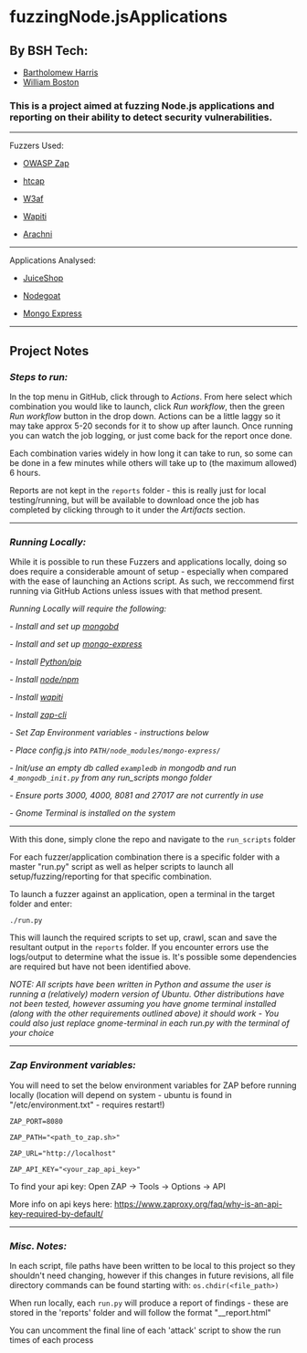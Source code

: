 # fuzzingNode.jsApplications
## By BSH Tech:

- [Bartholomew Harris](https://github.com/bartholomewHarris)
- [William Boston](https://github.com/williamboston)

### This is a project aimed at fuzzing Node.js applications and reporting on their ability to detect security vulnerabilities.

---------------------------------------------------

Fuzzers Used:

- [OWASP Zap](https://www.zaproxy.org/)

- [htcap](https://htcap.org/)

- [W3af](https://w3af.org/)

- [Wapiti](https://wapiti.sourceforge.io/)

- [Arachni](https://www.arachni-scanner.com/)

----------------------------------------------------

Applications Analysed:

- [JuiceShop](https://github.com/bkimminich/juice-shop)

- [Nodegoat](https://github.com/OWASP/NodeGoat)

- [Mongo Express](https://github.com/mongo-express/mongo-express)

----------------------------------------------------

## Project Notes ##

### *Steps to run:*

In the top menu in GitHub, click through to *Actions*. From here select which combination you would like to launch, click *Run workflow*, then the green *Run workflow* button in the drop down. Actions can be a little laggy so it may take approx 5-20 seconds for it to show up after launch. Once running you can watch the job logging, or just come back for the report once done. 

Each combination varies widely in how long it can take to run, so some can be done in a few minutes while others will take up to (the maximum allowed) 6 hours. 

Reports are not kept in the `reports` folder - this is really just for local testing/running, but will be available to download once the job has completed by clicking through to it under the *Artifacts* section.

----------------------------------------------------

### *Running Locally:*

While it is possible to run these Fuzzers and applications locally, doing so does require a considerable amount of setup - especially when compared with the ease of launching an Actions script. As such, we reccommend first running via GitHub Actions unless issues with that method present.

*Running Locally will require the following:*

*- Install and set up [mongobd](https://docs.mongodb.com/manual/tutorial/install-mongodb-on-ubuntu/)*

*- Install and set up [mongo-express](https://github.com/mongo-express/mongo-express)*

*- Install [Python/pip](https://www.python.org/downloads/source/)*

*- Install [node/npm](https://www.geeksforgeeks.org/installation-of-node-js-on-linux/)*

*- Install [wapiti](https://wapiti.sourceforge.io/)*

*- Install [zap-cli](https://github.com/Grunny/zap-cli)*

*- Set Zap Environment variables - instructions below*

*- Place config.js into `PATH/node_modules/mongo-express/`*

*- Init/use an empty db called `exampledb` in mongodb and run `4_mongodb_init.py` from any run_scripts mongo folder*

*- Ensure ports 3000, 4000, 8081 and 27017 are not currently in use*

*- Gnome Terminal is installed on the system*

----------------------------------------------------

With this done, simply clone the repo and navigate to the `run_scripts` folder

For each fuzzer/application combination there is a specific folder with a master "run.py" script as well as helper scripts to launch all setup/fuzzing/reporting for that specific combination.

To launch a fuzzer against an application, open a terminal in the target folder and enter:

`./run.py`

This will launch the required scripts to set up, crawl, scan and save the resultant output in the `reports` folder. If you encounter errors use the logs/output to determine what the issue is. It's possible some dependencies are required but have not been identified above.

*NOTE: All scripts have been written in Python and assume the user is running a (relatively) modern version of Ubuntu. Other distributions have not been tested, however assuming you have gnome terminal installed (along with the other requirements outlined above) it should work - You could also just replace gnome-terminal in each run.py with the terminal of your choice*

----------------------------------------------------

### *Zap Environment variables:*

You will need to set the below environment variables for ZAP before running locally (location will depend on system - ubuntu is found in "/etc/environment.txt" - requires restart!)

`ZAP_PORT=8080`

`ZAP_PATH="<path_to_zap.sh>"`

`ZAP_URL="http://localhost"`

`ZAP_API_KEY="<your_zap_api_key>"`

To find your api key: Open ZAP -> Tools -> Options -> API

More info on api keys here: https://www.zaproxy.org/faq/why-is-an-api-key-required-by-default/

----------------------------------------------------

### *Misc. Notes:*

In each script, file paths have been written to be local to this project so they shouldn't need changing, however if this changes in future revisions, all file directory commands can be found starting with: `os.chdir(<file_path>)`

When run locally, each `run.py` will produce a report of findings - these are stored in the 'reports' folder and will follow the format "<fuzzer>_<application>_report.html"
  
You can uncomment the final line of each 'attack' script to show the run times of each process
